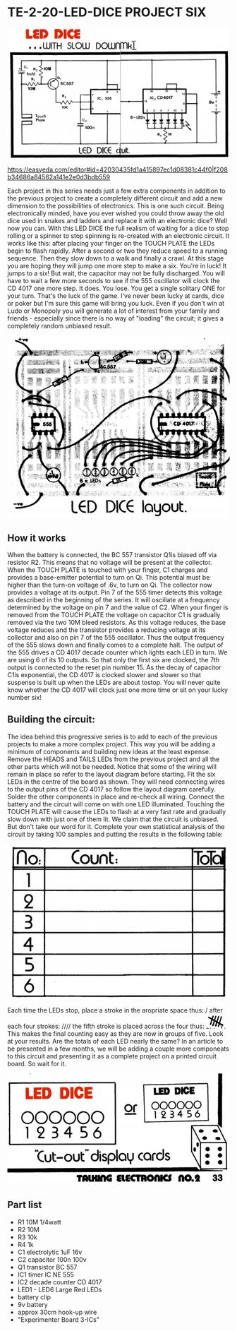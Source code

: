 # TE-2-20-LED-DICE  PROJECT SIX 

![](https://github.com/SteveJustin1963/TE-2-20-LED-DICE/blob/master/cct.png)

https://easyeda.com/editor#id=42030435fd1a415897ec1d08381c44f0|f208b34686a84562a141e2e0d3bdb559

Each project in this series needs just a few extra components in addition to the previous project to create a completely different circuit and add a new dimension to the possibilities of electronics. This is one such circuit.  Being electronically minded, have you ever wished you could throw away the old dice used in snakes and ladders and replace it with an electronic dice? Well now you can. With this LED DICE the full realism of waiting for a dice to stop rolling or a spinner to stop spinning is re-created with an electronic circuit. It works like this: after placing your finger on the TOUCH PLATE the LEDs begin to flash rapidly. After a second or two they reduce speed to a running sequence. Then they slow down to a walk and finally a crawl. At this stage you are hoping they will jump one more step to make a six. You're in luck! It jumps to a six! But wait, the capacitor may not be fully discharged. You will have to wait a few more seconds to see if the 555 oscillator will clock the CD 4017 one more step. It does. You lose. You get a single solitary ONE for your turn. That's the luck of the game. I've never been lucky at cards, dice or poker but I'm sure this game will bring you luck. Even if you don't win at Ludo or Monopoly you will generate a lot of interest from your family and friends - especially since there is no way of "loading" the circuit; it gives a completely random unbiased result.  

![](https://github.com/SteveJustin1963/TE-2-20-LED-DICE/blob/master/lay.png)

## How it works
When the battery is connected, the BC 557 transistor Q1is biased off via resistor R2. This means that no voltage will be present at the collector. When the TOUCH PLATE is touched with your finger, C1 charges and provides a base-emitter potential to turn on Qi. This potential must be higher than the turn-on voltage of .6v, to turn on Qi. The collector now provides a voltage at its output. Pin 7 of the 555 timer detects this voltage as described in the beginning of the series. It will oscillate at a frequency determined by the voltage on pin 7 and the value of C2. When your finger is removed from the TOUCH PLATE the voltage on capacitor C1 is gradually removed via the two 10M bleed resistors. As this voltage reduces, the base voltage reduces and the transistor provides a reducing voltage at its collector and also on pin 7 of the 555 oscillator. Thus the output frequency of the 555 slows down and finally comes to a complete halt. The output of the 555 drives a CD 4017 decade counter which lights each LED in turn. We are using 6 of its 10 outputs. So that only the first six are clocked, the 7th output is connected to the reset pin number 15.  As the decay of capacitor C1is exponential, the CD 4017 is clocked slower and slower so that suspense is built up when the LEDs are about tostop. You will never quite know whether the CD 4017 will clock just one more time or sit on your lucky number six!   

## Building the circuit: 
The idea behind this progressive series is to add to each of the previous projects to make a more complex project. This way you will be adding a minimum of components and building new ideas at the least expense. Remove the HEADS and TAILS LEDs from the previous project and all the other parts which will not be needed. Notice that some of the wiring will remain in place so refer to the layout diagram before starting. Fit the six LEDs in the centre of the board as shown. They will need connecting wires to the output pins of the CD 4017 so follow the layout diagram carefully. Solder the other components in place and re-check all wiring. Connect the battery and the circuit will come on with one LED illuminated. Touching the TOUCH PLATE will cause the LEDs to flash at a very fast rate and gradually slow down with just one of them lit. We claim that the circuit is unbiased. But don't take our word for it. Complete your own statistical analysis of the circuit by taking 100 samples and putting the results in the following table:  

![](https://github.com/SteveJustin1963/TE-2-20-LED-DICE/blob/master/tbl.png)

Each time the LEDs stop, place a stroke in the aropriate space thus: / after each four strokes: //// the fifth stroke is placed across the four thus: ![](https://github.com/SteveJustin1963/TE-2-20-LED-DICE/blob/master/5.png) This makes the final counting easy as they are now in groups of five. Look at your results. Are the totals of each LED nearly the same? In an article to be presented in a few months, we will be adding a couple more componeats to this circuit and presenting it as a complete project on a printed circuit board. So wait for it.  

![](https://github.com/SteveJustin1963/TE-2-20-LED-DICE/blob/master/dice.png)

## Part list
* R1 10M 1/4watt
* R2 10M
* R3 10k
* R4 1k
* C1 electrolytic 1uF 16v
* C2 capacitor 100n 100v
* Q1 transistor BC 557
* IC1 timer IC NE 555
* IC2 decade counter CD 4017
* LED1 - LED6 Large Red LEDs
* battery clip
* 9v battery
* approx 30cm hook-up wire
* "Experimenter Board 3-ICs" 

